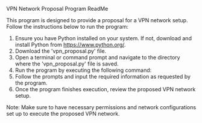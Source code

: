 VPN Network Proposal Program ReadMe

This program is designed to provide a proposal for a VPN network setup. Follow the instructions below to run the program:
1. Ensure you have Python installed on your system. If not, download and install Python from https://www.python.org/.
2. Download the 'vpn_proposal.py' file.
3. Open a terminal or command prompt and navigate to the directory where the 'vpn_proposal.py' file is saved.
4. Run the program by executing the following command:
 5. Follow the prompts and input the required information as requested by the program.
6. Once the program finishes execution, review the proposed VPN network setup.


Note: Make sure to have necessary permissions and network configurations set up to execute the proposed VPN network.
